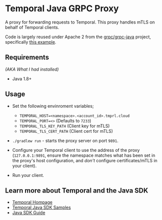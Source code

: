 # Temporal Java GRPC Proxy

A proxy for forwarding requests to Temporal. This proxy handles mTLS on behalf of Temporal clients.

Code is largely reused under Apache 2 from the [grpc/grpc-java](https://github.com/grpc/grpc-java/tree/master) project, specifically [this example](https://github.com/grpc/grpc-java/blob/master/examples/src/main/java/io/grpc/examples/grpcproxy/GrpcProxy.java).

## Requirements

*(AKA What I had installed)*

* Java 1.8+

## Usage

* Set the following envinroment variables;
  * `TEMPORAL_HOST=<namespace>.<account_id>.tmprl.cloud`
  * `TEMPORAL_PORT=<>` (Defaults to `7233`)
  * `TEMPORAL_TLS_KEY_PATH` (Client key for mTLS)
  * `TEMPORAL_TLS_CERT_PATH` (Client cert for mTLS)

* `./gradlew run` - starts the proxy server on port `9891`.

* Configure your Temporal client to use the address of the proxy (`127.0.0.1:9891`, ensure the namespace matches what has been set in the proxy's host configuration, and _don't_ configure certificates/mTLS in your client).
* Run your client.

## Learn more about Temporal and the Java SDK

* [Temporal Hompage](https://temporal.io/)
* [Temporal Java SDK Samples](https://github.com/temporalio/samples-java)
* [Java SDK Guide](https://docs.temporal.io/dev-guide/java)